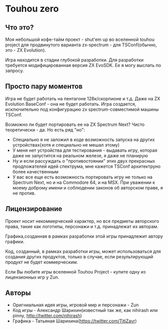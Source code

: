 # Touhou zero

## Что это?

Моя небольшой кофе-тайм проект - shut'em up во вселенной touhou project для продвинутого варианта zx-spectrum - для TSConf(обычно, это - ZX Evolution). 

Игра находится в стадии глубокой разработки. Для разработки требуется модифицированная версия ZX EvoSDK. Ее я могу выслать по запросу. 

## Просто пару моментов

Игра не будет работать на пентагоне 128к/скорпионе и т.д. Даже на ZX Evolution BaseConf - она не будет работать. Игра создается, исключительно под конфигурацию zx spectrum-совместимой машины TSConf. 

Возможно ли будет портировать ее на ZX Spectrum Next? Чисто теоретически - да. Но есть ряд "но":
 
 * Специально я не заложил в коде возможность запуска на других устройствах(хотя и специально не мешал этому)
 * У меня нет устройства для тестирования - выдавать игру, которая даже не запустится на реальном железе, я даже не планирую
 * Ну и если рассуждать о "противостоянии" этих двух прекрасных продложателей идей спектрума, мне кажется TSConf архитектруно более качественным
 * У вас все еще есть возможность портировать игру не только на Spectrum Next, но и на Commodore 64, и на MSX. При уважении к моему доброму имени и соблюдении законов об авторском праве, я не против. 

## Лицензирование

Проект носит некоммерческий характер, но все предметы авторского права, такие как логотипы, персонажи и т.д. принадлежат их авторам.

Графика,созданная в рамках разработки этой игры принадлежит автору графики. 

Код, созданный, в рамках разработки игры, может использоваться для создания других продуктов, только в случае, если результирующий продукт не будет коммерческим. 

Если Вы любите игры вселенной Touhou Project - купите одну из лицензионных игр у Zun. 

## Авторы

 * Оригниальная идея игры, игровой мир и персонажи - Zun
 * Код игры - Александр Шарихин(известный так же, как nihirash или pinny, http://twitter.com/nihirash)
 * Графика - Татьяная Шарихина(https://twitter.com/TitiZavr)
